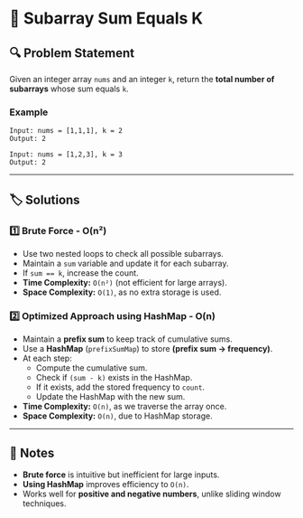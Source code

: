# 📌 Subarray Sum Equals K  

## 🔍 Problem Statement  
Given an integer array `nums` and an integer `k`, return the **total number of subarrays** whose sum equals `k`.  

### Example  
```plaintext
Input: nums = [1,1,1], k = 2
Output: 2

Input: nums = [1,2,3], k = 3
Output: 2
```

---

## 🏷️ Solutions  

### 1️⃣ Brute Force - **O(n²)**
- Use two nested loops to check all possible subarrays.
- Maintain a `sum` variable and update it for each subarray.
- If `sum == k`, increase the count.
- **Time Complexity:** `O(n²)` (not efficient for large arrays).
- **Space Complexity:** `O(1)`, as no extra storage is used.

### 2️⃣ Optimized Approach using HashMap - **O(n)**
- Maintain a **prefix sum** to keep track of cumulative sums.
- Use a **HashMap** (`prefixSumMap`) to store **(prefix sum → frequency)**.
- At each step:
  - Compute the cumulative sum.
  - Check if `(sum - k)` exists in the HashMap.
  - If it exists, add the stored frequency to `count`.
  - Update the HashMap with the new sum.
- **Time Complexity:** `O(n)`, as we traverse the array once.
- **Space Complexity:** `O(n)`, due to HashMap storage.

---

## 📝 Notes  
- **Brute force** is intuitive but inefficient for large inputs.  
- **Using HashMap** improves efficiency to `O(n)`.  
- Works well for **positive and negative numbers**, unlike sliding window techniques.  
